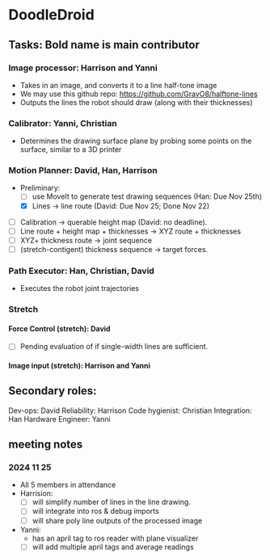 # DoodleDroid

## Tasks: Bold name is main contributor
### Image processor: Harrison and Yanni
  - Takes in an image, and converts it to a line half-tone image
  - We may use this github repo:  https://github.com/GravO8/halftone-lines
  - Outputs the lines the robot should draw (along with their thicknesses)
### Calibrator: Yanni, Christian
  -  Determines the drawing surface plane by probing some points on the surface, similar to a 3D printer
### Motion Planner: David, Han, Harrison
  - Preliminary:
    - [ ] use MoveIt to generate test drawing sequences (Han: Due Nov 25th)
    - [x] Lines -> line route (David: Due Nov 25; Done Nov 22)
  - [ ] Calibration -> querable height map (David: no deadline).
  - [ ] Line route + height map + thicknesses -> XYZ route + thicknesses
  - [ ] XYZ+ thickness route -> joint sequence
  - [ ] (stretch-contigent) thickness sequence -> target forces.
### Path Executor: Han, Christian, David
  -  Executes the robot joint trajectories
### Stretch
#### Force Control (stretch): David
  - [ ] Pending evaluation of if single-width lines are sufficient.
#### Image input (stretch): Harrison and Yanni

## Secondary roles:
Dev-ops:  David
Reliability: Harrison
Code hygienist: Christian
Integration: Han
Hardware Engineer: Yanni

## meeting notes
### 2024 11 25
- All 5 members in attendance
- Harrision:
  - [ ] will simplify number of lines in the line drawing.
  - [ ] will integrate into ros & debug imports
  - [ ] will share poly line outputs of the processed image
- Yanni:
  - has an april tag to ros reader with plane visualizer
  - [ ] will add multiple april tags and average readings
